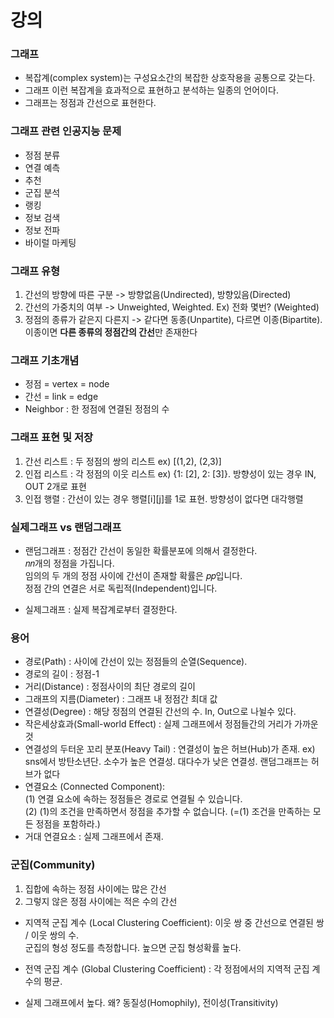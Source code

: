 # 강의

### 그래프
* 복잡계(complex system)는 구성요소간의 복잡한 상호작용을 공통으로 갖는다.
* 그래프 이런 복잡계을 효과적으로 표현하고 분석하는 일종의 언어이다.
* 그래프는 정점과 간선으로 표현한다.


### 그래프 관련 인공지능 문제
* 정점 분류
* 연결 예측
* 추천
* 군집 분석
* 랭킹
* 정보 검색
* 정보 전파
* 바이럴 마케팅

### 그래프 유형
1. 간선의 방향에 따른 구분 -> 방향없음(Undirected), 방향있음(Directed)
2. 간선의 가중치의 여부 -> Unweighted, Weighted. Ex) 전화 몇번? (Weighted)
3. 정점의 종류가 같은지 다른지 -> 같다면 동종(Unpartite), 다르면 이종(Bipartite). 이종이면 **다른 종류의 정점간의 간선**만 존재한다

### 그래프 기초개념
* 정점 = vertex = node
* 간선 = link = edge
* Neighbor : 한 정점에 연결된 정점의 수

### 그래프 표현 및 저장
1. 간선 리스트 : 두 정점의 쌍의 리스트 ex) [(1,2), (2,3)] 
2. 인접 리스트 : 각 정점의 이웃 리스트 ex) {1: [2], 2: [3]}. 방향성이 있는 경우 IN, OUT 2개로 표현
3. 인접 행렬 : 간선이 있는 경우 행렬[i][j]를 1로 표현. 방향성이 없다면 대각행렬

### 실제그래프 vs 랜덤그래프
* 랜덤그래프 : 정점간 간선이 동일한 확률분포에 의해서 결정한다.  
  𝑛𝑛개의 정점을 가집니다.  
  임의의 두 개의 정점 사이에 간선이 존재할 확률은 𝑝𝑝입니다.  
  정점 간의 연결은 서로 독립적(Independent)입니다.  
  
* 실제그래프 : 실제 복잡계로부터 결정한다.

### 용어
* 경로(Path) : 사이에 간선이 있는 정점들의 순열(Sequence).
* 경로의 길이 : 정점-1
* 거리(Distance) : 정점사이의 최단 경로의 길이
* 그래프의 지름(Diameter) : 그래프 내 정점간 최대 값
* 연결성(Degree) : 해당 정점의 연결된 간선의 수. In, Out으로 나뉠수 있다.
* 작은세상효과(Small-world Effect) : 실제 그래프에서 정점들간의 거리가 가까운것
* 연결성의 두터운 꼬리 분포(Heavy Tail) : 연결성이 높은 허브(Hub)가 존재. ex) sns에서 방탄소년단. 소수가 높은 연결성. 대다수가 낮은 연결성. 랜덤그래프는 허브가 없다
* 연결요소 (Connected Component):  
  (1) 연결 요소에 속하는 정점들은 경로로 연결될 수 있습니다.  
  (2) (1)의 조건을 만족하면서 정점을 추가할 수 없습니다. (=(1) 조건을 만족하는 모든 정점을 포함하라.)
* 거대 연결요소 : 실제 그래프에서 존재.

### 군집(Community)
1. 집합에 속하는 정점 사이에는 많은 간선
2. 그렇지 않은 정점 사이에는 적은 수의 간선 

* 지역적 군집 계수 (Local Clustering Coefficient): 이웃 쌍 중 간선으로 연결된 쌍 / 이웃 쌍의 수.  
  군집의 형성 정도를 측정합니다. 높으면 군집 형성확률 높다.

* 전역 군집 계수 (Global Clustering Coefficient) : 각 정점에서의 지역적 군집 계수의 평균.

* 실제 그래프에서 높다.
  왜? 동질성(Homophily), 전이성(Transitivity)


  


